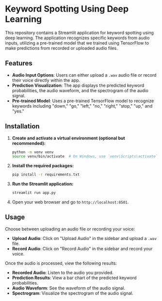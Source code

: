 # Keyword Spotting Using Deep Learning

This repository contains a Streamlit application for keyword spotting using deep learning. The application recognizes specific keywords from audio inputs, utilizing a pre-trained model that we trained using TensorFlow to make predictions from recorded or uploaded audio files.
## Features

- **Audio Input Options**: Users can either upload a `.wav` audio file or record their voice directly within the app.
- **Prediction Visualization**: The app displays the predicted keyword probabilities, the audio waveform, and the spectrogram of the audio signal.
- **Pre-trained Model**: Uses a pre-trained TensorFlow model to recognize keywords including "down," "go," "left," "no," "right," "stop," "up," and "yes."

## Installation

1. **Create and activate a virtual environment (optional but recommended):**

    ```bash
    python -m venv venv
    source venv/bin/activate  # On Windows, use `venv\Scripts\activate`
    ```

2. **Install the required packages:**

    ```bash
    pip install -r requirements.txt
    ```

3. **Run the Streamlit application:**

    ```bash
    streamlit run app.py
    ```

4. Open your web browser and go to `http://localhost:8501`.

## Usage

Choose between uploading an audio file or recording your voice:
- **Upload Audio**: Click on "Upload Audio" in the sidebar and upload a `.wav` file.
- **Record Audio**: Click on "Record Audio" in the sidebar and record your voice.

Once the audio is processed, view the following results:
- **Recorded Audio**: Listen to the audio you provided.
- **Prediction Results**: View a bar chart of the predicted keyword probabilities.
- **Audio Waveform**: See the waveform of the audio signal.
- **Spectrogram**: Visualize the spectrogram of the audio signal.
